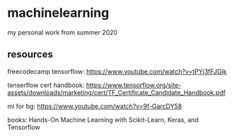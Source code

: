 # machinelearning
my personal work from summer 2020

## resources
freecodecamp tensorflow:
https://www.youtube.com/watch?v=tPYj3fFJGjk

tenserflow cert handbook:
https://www.tensorflow.org/site-assets/downloads/marketing/cert/TF_Certificate_Candidate_Handbook.pdf

ml for bg:
https://www.youtube.com/watch?v=9f-GarcDY58

books: 
Hands-On Machine Learning with Scikit-Learn, Keras, and Tensorflow

